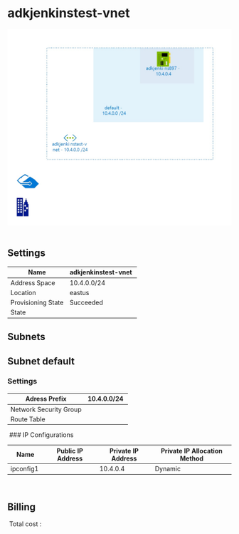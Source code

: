 # adkjenkinstest-vnet
![Cloudockit](../assets/ab6f28216c7046bd833d4f8b1a609d1e.jpg) 
## Settings


| Name | adkjenkinstest-vnet  |
| --- | --- |
| Address Space | 10.4.0.0/24  |
| Location | eastus  |
| Provisioning State | Succeeded  |
| State |   |


## Subnets

## Subnet default

### Settings


| Adress Prefix | 10.4.0.0/24  |
| --- | --- |
| Network Security Group |   |
| Route Table |   |

 ### IP Configurations


| Name | Public IP Address | Private IP Address | Private IP Allocation Method |
| --- | --- | --- | --- |
| ipconfig1  |   | 10.4.0.4  | Dynamic  |
 
## Billing
 Total cost : 

